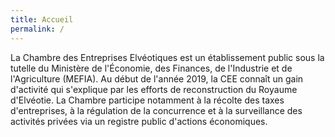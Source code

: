 ```yaml
---
title: Accueil
permalink: /
---
```


La Chambre des Entreprises Elvéotiques est un établissement public sous la tutelle du Ministère de l'Économie, des Finances, de l'Industrie et de l'Agriculture (MEFIA). Au début de l'année 2019, la CEE connaît un gain d'activité qui s'explique par les efforts de reconstruction du Royaume d'Elvéotie. La Chambre participe notamment à la récolte des taxes d'entreprises, à la régulation de la concurrence et à la surveillance des activités privées via un registre public d'actions économiques.